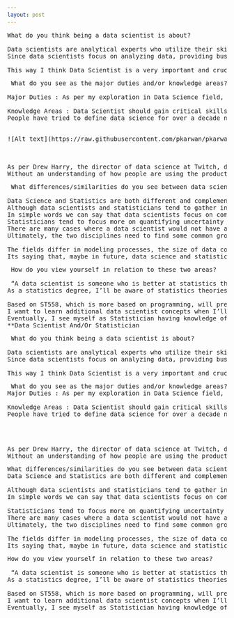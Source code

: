 ```yaml
---
layout: post
---
```






<pre>What do you think being a data scientist is about?

Data scientists are analytical experts who utilize their skills in both technology and statistical methods (behind the scene) to find trends and manage data. Data scientists closely follow the “data science process” that is more approachable; data ingest, data transformation, exploratory data analysis, model selection, model evaluation, and data storytelling. They analyze, process, and model data then interpret the results to create actionable plans for companies and other organizations. Data Scientist helps to understand the business based on data analysis and this helps companies to gain more profit , cost cutting/investments where ever necessary and run company/business more efficiently. A data scientist’s work typically involves making sense of messy, unstructured data, from multiple types of sources. They understand data from a business point of view and can provide accurate predictions and insights that can be used to power critical business decisions.
Since data scientists focus on analyzing data, providing business insights, and prototyping models, this role is much broader one. 

This way I think Data Scientist is a very important and crucial role having a lot of responsibility to get/maintain organization on right and successful path. </pre>






<pre> What do you see as the major duties and/or knowledge areas?

Major Duties : As per my exploration in Data Science field, I believe major duties for Data Scientist is to gather data from multiple sources and apply machine learning, predictive analytics, and sentiment analysis to extract critical information from the collected data sets , understand data from a business point of view and provide accurate predictions and insights that can be used to power critical business decisions. But there maybe additional duties for Data Scientist depending on need/requirements of organization for this role. 

Knowledge Areas : Data Scientist should gain critical skills in three departments: analytics, programming, and domain knowledge. 
People have tried to define data science for over a decade now, and the best way to answer the question is via a Venn diagram. Created by Hugh Conway in 2010, this Venn diagram consists of three circles: math and statistics, subject expertise (knowledge about the domain to abstract and calculate), and hacking skills. Essentially if you can do all three, you are already highly knowledgeable in the field of data science.


![Alt text](https://raw.githubusercontent.com/pkarwan/pkarwan.github.io/master/images/blog1.PNG "data_science")	 



As per Drew Harry, the director of data science at Twitch, data science team brings together three things: statistics, programming, and product knowledge. Completely agree with this. 
Without an understanding of how people are using the product, and what the company goals are, the data analysis can get lost in translation. So a data scientist’s job to have all the things in his/her head all at once, so when someone comes to the department with a problem that isn’t very well defined, they know what data they have at hand to answer the question. </pre>



<pre> What differences/similarities do you see between data scientists and statisticians?

Data Science and Statistics are both different and complementary fields. Statisticians need to understand the modeling and structure of data, while data scientists need to understand applied statistics. 
Although data scientists and statisticians tend to gather information for similar purposes, their means of data collection are quite different. Data scientists spend a lot of time with tasks like large-scale data ingest, data cleansing and transformation where as statisticians still rely on more traditional and smaller scale methods of data collection, such as surveys, polls, and experiments. Data Scientists focuses on the predictive accuracy of the model by comparing the predictive accuracy of different machine learning algorithms and selecting the model with the best accuracy. Where as Statisticians starts with simple model where  data is verified if its consistent with the assumptions of the model and focuses on all model assumptions are verified and no assumptions are violated.
In simple words we can say that data scientists focus on comparing a number of different methods to create the best machine learning model, statisticians rather work to improve a single, simple model to best fit the data. 
Statisticians tend to focus more on quantifying uncertainty than data scientists. Statisticians have knowledge in depth for concepts like point estimates, margins of error, confidence intervals, standard errors, p-values, hypothesis testing, and the proverbial argument between the “frequentists” and “Bayesians.”
There are many cases where a data scientist would not have a clue what to do with certain data sets without help from someone with a background in statistics. At the same time, if a statistician was handed a high-dimensionality data set with multiple billion rows and thousands of predictor variables, they’d be hard pressed to set-up the data for analysis without consulting a data scientist. 
Ultimately, the two disciplines need to find some common ground.

The fields differ in modeling processes, the size of data consumed, the types of problems studied, the academic background of the people in the field, and the terminology used. At the same time, the fields are closely related in the sense that both data science and statistics aim to extract knowledge from data.
Its saying that, maybe in future, data science and statistics fields likely will converge to a common end-point. Statisticians will pick up on skills like implementing algorithms that learn from data and provide predictions and actions and data scientists will pick up on statistical science (sampling, experimental design, confidence intervals, p-values, etc.).  So the boundary between data scientists and statisticians will eventually blur. </pre>


<pre> How do you view yourself in relation to these two areas?

 “A data scientist is someone who is better at statistics than any software engineer and better at software engineering than any statistician.”
As a statistics degree, I’ll be aware of statistics theories/concepts. Data Scientists also need to have basic knowledge of statistics(not same as statistician though). So I believe I’ll be in relation of both the fields, more on statistics and less on data science. 

Based on ST558, which is more based on programming, will prepare statistics students for programming background which can be used for the statistical analysis. 
I want to learn additional data scientist concepts when I’ll be finishing with statistics degree. For e.g. time series, neural network, machine learning,…
Eventually, I see myself as Statistician having knowledge of Statistics + Data Scientist (with the knowledge of concepts like modeling, structuring data) 
**Data Scientist And/Or Statistician </pre>


<pre> What do you think being a data scientist is about?

Data scientists are analytical experts who utilize their skills in both technology and statistical methods (behind the scene) to find trends and manage data. Data scientists closely follow the “data science process” that is more approachable; data ingest, data transformation, exploratory data analysis, model selection, model evaluation, and data storytelling. They analyze, process, and model data then interpret the results to create actionable plans for companies and other organizations. Data Scientist helps to understand the business based on data analysis and this helps companies to gain more profit , cost cutting/investments where ever necessary and run company/business more efficiently. A data scientist’s work typically involves making sense of messy, unstructured data, from multiple types of sources. They understand data from a business point of view and can provide accurate predictions and insights that can be used to power critical business decisions.
Since data scientists focus on analyzing data, providing business insights, and prototyping models, this role is much broader one. 

This way I think Data Scientist is a very important and crucial role having a lot of responsibility to get/maintain organization on right and successful path. </pre>



 <pre> What do you see as the major duties and/or knowledge areas?
Major Duties : As per my exploration in Data Science field, I believe major duties for Data Scientist is to gather data from multiple sources and apply machine learning, predictive analytics, and sentiment analysis to extract critical information from the collected data sets , understand data from a business point of view and provide accurate predictions and insights that can be used to power critical business decisions. But there maybe additional duties for Data Scientist depending on need/requirements of organization for this role. 

Knowledge Areas : Data Scientist should gain critical skills in three departments: analytics, programming, and domain knowledge. 
People have tried to define data science for over a decade now, and the best way to answer the question is via a Venn diagram. Created by Hugh Conway in 2010, this Venn diagram consists of three circles: math and statistics, subject expertise (knowledge about the domain to abstract and calculate), and hacking skills. Essentially if you can do all three, you are already highly knowledgeable in the field of data science.


	 

As per Drew Harry, the director of data science at Twitch, data science team brings together three things: statistics, programming, and product knowledge. Completely agree with this. 
Without an understanding of how people are using the product, and what the company goals are, the data analysis can get lost in translation. So a data scientist’s job to have all the things in his/her head all at once, so when someone comes to the department with a problem that isn’t very well defined, they know what data they have at hand to answer the question. </pre>

<pre>What differences/similarities do you see between data scientists and statisticians?
Data Science and Statistics are both different and complementary fields. Statisticians need to understand the modeling and structure of data, while data scientists need to understand applied statistics. 

Although data scientists and statisticians tend to gather information for similar purposes, their means of data collection are quite different. Data scientists spend a lot of time with tasks like large-scale data ingest, data cleansing and transformation where as statisticians still rely on more traditional and smaller scale methods of data collection, such as surveys, polls, and experiments. Data Scientists focuses on the predictive accuracy of the model by comparing the predictive accuracy of different machine learning algorithms and selecting the model with the best accuracy. Where as Statisticians starts with simple model where  data is verified if its consistent with the assumptions of the model and focuses on all model assumptions are verified and no assumptions are violated.
In simple words we can say that data scientists focus on comparing a number of different methods to create the best machine learning model, statisticians rather work to improve a single, simple model to best fit the data. 

Statisticians tend to focus more on quantifying uncertainty than data scientists. Statisticians have knowledge in depth for concepts like point estimates, margins of error, confidence intervals, standard errors, p-values, hypothesis testing, and the proverbial argument between the “frequentists” and “Bayesians.”
There are many cases where a data scientist would not have a clue what to do with certain data sets without help from someone with a background in statistics. At the same time, if a statistician was handed a high-dimensionality data set with multiple billion rows and thousands of predictor variables, they’d be hard pressed to set-up the data for analysis without consulting a data scientist. 
Ultimately, the two disciplines need to find some common ground.

The fields differ in modeling processes, the size of data consumed, the types of problems studied, the academic background of the people in the field, and the terminology used. At the same time, the fields are closely related in the sense that both data science and statistics aim to extract knowledge from data.
Its saying that, maybe in future, data science and statistics fields likely will converge to a common end-point. Statisticians will pick up on skills like implementing algorithms that learn from data and provide predictions and actions and data scientists will pick up on statistical science (sampling, experimental design, confidence intervals, p-values, etc.).  So the boundary between data scientists and statisticians will eventually blur. </pre>



<pre>How do you view yourself in relation to these two areas?

 “A data scientist is someone who is better at statistics than any software engineer and better at software engineering than any statistician.”
As a statistics degree, I’ll be aware of statistics theories/concepts. Data Scientists also need to have basic knowledge of statistics(not same as statistician though). So I believe I’ll be in relation of both the fields, more on statistics and less on data science. 

Based on ST558, which is more based on programming, will prepare statistics students for programming background which can be used for the statistical analysis. 
I want to learn additional data scientist concepts when I’ll be finishing with statistics degree. For e.g. time series, neural network, machine learning,…
Eventually, I see myself as Statistician having knowledge of Statistics + Data Scientist (with the knowledge of concepts like modeling, structuring data) </pre>

